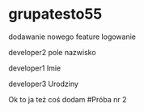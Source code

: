 # grupatesto55


dodawanie nowego feature logowanie

developer2
pole nazwisko

developer1
Imie

developer3
Urodziny

Ok to ja też coś dodam
#Próba nr 2
